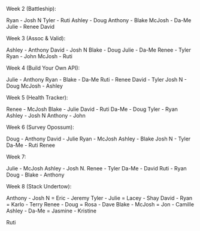 Week 2 (Battleship):

Ryan - Josh N
Tyler - Ruti
Ashley - Doug
Anthony - Blake
McJosh - Da-Me
Julie - Renee
David

Week 3 (Assoc & Valid):

Ashley - Anthony
David - Josh N
Blake - Doug
Julie - Da-Me
Renee - Tyler
Ryan - John
McJosh - Ruti

Week 4 (Build Your Own API):

Julie - Anthony
Ryan - Blake - Da-Me
Ruti - Renee
David - Tyler
Josh N - Doug
McJosh - Ashley

Week 5 (Health Tracker):

Renee - McJosh
Blake - Julie
David - Ruti
Da-Me - Doug
Tyler - Ryan
Ashley - Josh N
Anthony - John

Week 6 (Survey Opossum):

Doug - Anthony
David - Julie
Ryan - McJosh
Ashley - Blake
Josh N - Tyler
Da-Me - Ruti
Renee

Week 7:

Julie - McJosh
Ashley - Josh N.
Renee - Tyler
Da-Me - David
Ruti - Ryan
Doug - Blake - Anthony

Week 8 (Stack Undertow):

Anthony - Josh N = Eric    - Jeremy
Tyler   - Julie  = Lacey   - Shay
David   - Ryan   = Karlo   - Terry
Renee   - Doug   = Rosa    - Dave
Blake   - McJosh = Jon     - Camille
Ashley  - Da-Me  = Jasmine - Kristine

Ruti
